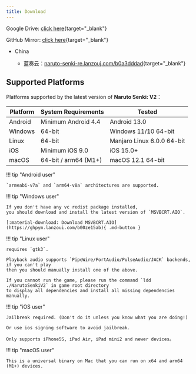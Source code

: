 ```yaml
---
title: Download
---
```


Google Drive: [click here](https://drive.google.com/drive/folders/1addvZRBvPBGDJtiLdzMWgd6C_qiVS3Lt?usp=sharing){target="_blank"}

GitHub Mirror: [click here](https://github.com/Naruto-Senki/files/releases/tag/latest){target="_blank"}

- China

    - 蓝奏云：[naruto-senki-re.lanzouj.com/b0a3dddad](https://naruto-senki-re.lanzouj.com/b0a3dddad){target="_blank"}

## Supported Platforms

Platforms supported by the latest version of **Naruto Senki: V2**：

| Platform | System Requirements  | Tested                     |
| -------- | -------------------- | -------------------------- |
| Android  | Minimum Android 4.4  | Android 13.0               |
| Windows  | 64-bit               | Windows 11/10 64-bit       |
| Linux    | 64-bit               | Manjaro Linux 6.0.0 64-bit |
| iOS      | Minimum iOS 9.0      | iOS 15.0+                  |
| macOS    | 64-bit / arm64 (M1+) | macOS 12.1 64-bit          |


!!! tip "Android user"

    `armeabi-v7a` and `arm64-v8a` architectures are supported.

!!! tip "Windows user"

    If you don't have any vc redist package installed,
    you should download and install the latest version of `MSVBCRT.AIO`.

    [:material-download: Download MSVBCRT.AIO](https://ghpym.lanzoui.com/b00ze15ab){ .md-button }

!!! tip "Linux user"

    requires `gtk3`.

    Playback audio supports `PipeWire/PortAudio/PulseAudio/JACK` backends, if you can't play
    then you should manually install one of the above.

    If you cannot run the game, please run the command `ldd ./NarutoSenkiV2` in game root directory
    to display all dependencies and install all missing dependencies manually.

!!! tip "iOS user"

    Jailbreak required. (Don't do it unless you know what you are doing!)

    Or use ios signing software to avoid jailbreak.

    Only supports iPhone5S, iPad Air, iPad mini2 and newer devices。

!!! tip "macOS user"

    This is a universal binary on Mac that you can run on x64 and arm64 (M1+) devices.
